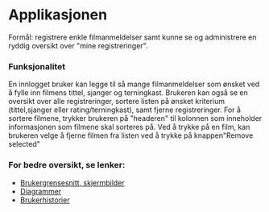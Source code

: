 # Applikasjonen 
Formål: registrere enkle filmanmeldelser samt kunne se og administrere en ryddig oversikt over "mine registreringer".

### Funksjonalitet
En innlogget bruker kan legge til så mange filmanmeldelser som ønsket ved å fylle 
inn filmens tittel, sjanger og terningkast. Brukeren kan også se en oversikt over 
alle registreringer, sortere listen på ønsket kriterium (tittel,sjanger eller rating/terningkast), 
samt fjerne registreringer. For å sortere filmene, trykker brukeren på "headeren" til 
kolonnen som inneholder informasjonen som filmene skal sorteres på. Ved å trykke på 
en film, kan brukeren velge å fjerne filmen fra listen ved å trykke på knappen"Remove selected"

### For bedre oversikt, se lenker: 
- [Brukergrensesnitt, skjermbilder](https://gitlab.stud.idi.ntnu.no/it1901/groups-2020/gr2003/gr2003/-/wikis/Brukeregrensesnitt,-skjermbiler)
- [Diagrammer](https://gitlab.stud.idi.ntnu.no/it1901/groups-2020/gr2003/gr2003/-/blob/master/mymovies/DIAGRAMMER.md)
- [Brukerhistorier](https://gitlab.stud.idi.ntnu.no/it1901/groups-2020/gr2003/gr2003/-/wikis/Brukerhistorier)